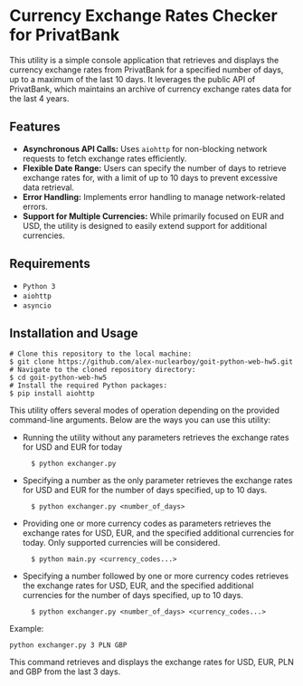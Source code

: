 # Currency Exchange Rates Checker for PrivatBank

This utility is a simple console application that retrieves and displays the currency exchange rates from PrivatBank for a specified number of days, up to a maximum of the last 10 days. It leverages the public API of PrivatBank, which maintains an archive of currency exchange rates data for the last 4 years.

## Features

- **Asynchronous API Calls:** Uses `aiohttp` for non-blocking network requests to fetch exchange rates efficiently.
- **Flexible Date Range:** Users can specify the number of days to retrieve exchange rates for, with a limit of up to 10 days to prevent excessive data retrieval.
- **Error Handling:** Implements error handling to manage network-related errors.
- **Support for Multiple Currencies:** While primarily focused on EUR and USD, the utility is designed to easily extend support for additional currencies.

## Requirements

- `Python 3`
- `aiohttp`
- `asyncio`

## Installation and Usage

    # Clone this repository to the local machine:
    $ git clone https://github.com/alex-nuclearboy/goit-python-web-hw5.git
    # Navigate to the cloned repository directory:
    $ cd goit-python-web-hw5
    # Install the required Python packages:
    $ pip install aiohttp

This utility offers several modes of operation depending on the provided command-line arguments. Below are the ways you can use this utility:

- Running the utility without any parameters retrieves the exchange rates for USD and EUR for today

        $ python exchanger.py

- Specifying a number as the only parameter retrieves the exchange rates for USD and EUR for the number of days specified, up to 10 days.

        $ python exchanger.py <number_of_days>

- Providing one or more currency codes as parameters retrieves the exchange rates for USD, EUR, and the specified additional currencies for today. Only supported currencies will be considered.

        $ python main.py <currency_codes...>

- Specifying a number followed by one or more currency codes retrieves the exchange rates for USD, EUR, and the specified additional currencies for the number of days specified, up to 10 days.

        $ python exchanger.py <number_of_days> <currency_codes...>

Example:

    python exchanger.py 3 PLN GBP

This command retrieves and displays the exchange rates for USD, EUR, PLN and GBP from the last 3 days.
